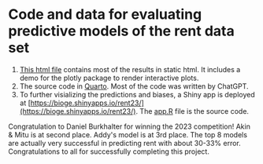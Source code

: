 # Code and data for evaluating predictive models of the rent data set

1.  [This html file](https://htmlpreview.github.io/?https://github.com/gexijin/stat442/blob/main/Prediction_evaluation.html) contains most of the results in static html. It includes a demo for the plotly package to render interactive plots.
2.  The source code in  [Quarto](https://github.com/gexijin/stat442/blob/main/Prediction_evaluation.qmd). Most of the code was written by ChatGPT.
3.  To further visializing the predictions and biases, a Shiny app is deployed at [https://bioge.shinyapps.io/rent23/](https://bioge.shinyapps.io/rent23/). The [app.R](https://github.com/gexijin/stat442/blob/main/app.R) file is the source code.
 
Congratulation to Daniel Burkhalter for winning the 2023 competition! Akin & Mitu is at second place. Addy's model is at 3rd place. The top 8 models are actually very successful in predicting rent with about 30-33% error. Congratulations to all for successfully completing this project.
